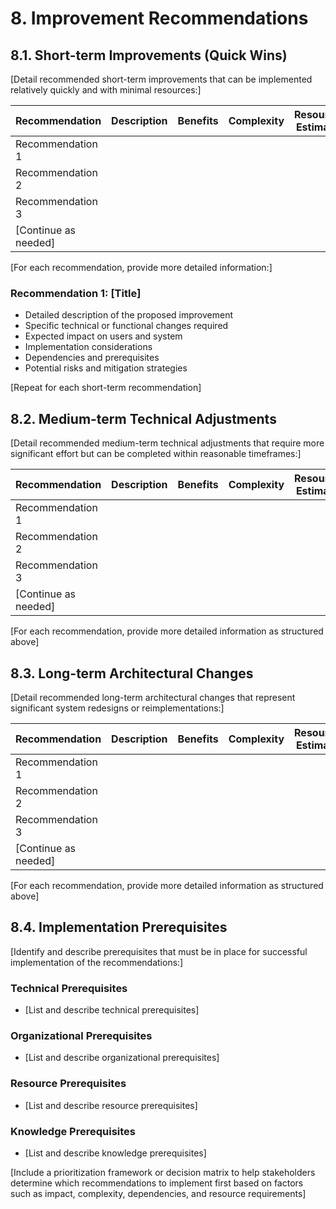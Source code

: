 # 8. Improvement Recommendations

## 8.1. Short-term Improvements (Quick Wins)

[Detail recommended short-term improvements that can be implemented relatively quickly and with minimal resources:]

| Recommendation | Description | Benefits | Complexity | Resource Estimate |
|---------------|------------|---------|------------|------------------|
| Recommendation 1 |           |         |            |                  |
| Recommendation 2 |           |         |            |                  |
| Recommendation 3 |           |         |            |                  |
| [Continue as needed] |       |         |            |                  |

[For each recommendation, provide more detailed information:]

### Recommendation 1: [Title]
- Detailed description of the proposed improvement
- Specific technical or functional changes required
- Expected impact on users and system
- Implementation considerations
- Dependencies and prerequisites
- Potential risks and mitigation strategies

[Repeat for each short-term recommendation]

## 8.2. Medium-term Technical Adjustments

[Detail recommended medium-term technical adjustments that require more significant effort but can be completed within reasonable timeframes:]

| Recommendation | Description | Benefits | Complexity | Resource Estimate |
|---------------|------------|---------|------------|------------------|
| Recommendation 1 |           |         |            |                  |
| Recommendation 2 |           |         |            |                  |
| Recommendation 3 |           |         |            |                  |
| [Continue as needed] |       |         |            |                  |

[For each recommendation, provide more detailed information as structured above]

## 8.3. Long-term Architectural Changes

[Detail recommended long-term architectural changes that represent significant system redesigns or reimplementations:]

| Recommendation | Description | Benefits | Complexity | Resource Estimate |
|---------------|------------|---------|------------|------------------|
| Recommendation 1 |           |         |            |                  |
| Recommendation 2 |           |         |            |                  |
| Recommendation 3 |           |         |            |                  |
| [Continue as needed] |       |         |            |                  |

[For each recommendation, provide more detailed information as structured above]

## 8.4. Implementation Prerequisites

[Identify and describe prerequisites that must be in place for successful implementation of the recommendations:]

### Technical Prerequisites
- [List and describe technical prerequisites]

### Organizational Prerequisites
- [List and describe organizational prerequisites]

### Resource Prerequisites
- [List and describe resource prerequisites]

### Knowledge Prerequisites
- [List and describe knowledge prerequisites]

[Include a prioritization framework or decision matrix to help stakeholders determine which recommendations to implement first based on factors such as impact, complexity, dependencies, and resource requirements]
